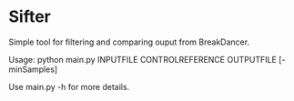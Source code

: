 Sifter
======

Simple tool for filtering and comparing ouput from BreakDancer.

Usage: python main.py INPUTFILE CONTROLREFERENCE OUTPUTFILE [-minSamples]

Use main.py -h for more details.

